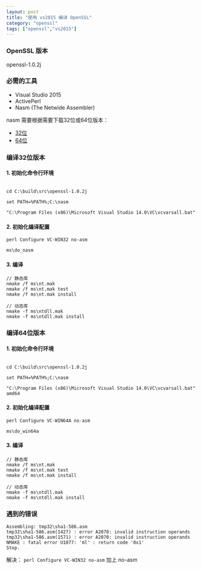 ```yaml
---
layout: post
title: "使用 vs2015 编译 OpenSSL"
category: "openssl"
tags: ["openssl","vs2015"]
---
```



### OpenSSL 版本

openssl-1.0.2j

### 必需的工具

* Visual Studio 2015
* ActivePerl
* Nasm (The Netwide Assembler)

nasm 需要根据需要下载32位或64位版本：

* [32位](http://www.nasm.us/pub/nasm/releasebuilds/2.12.02/win32/)
* [64位](http://www.nasm.us/pub/nasm/releasebuilds/2.12.02/win64/)


### 编译32位版本

#### 1. 初始化命令行环境

```shell

cd C:\build\src\openssl-1.0.2j

set PATH=%PATH%;C:\nasm

"C:\Program Files (x86)\Microsoft Visual Studio 14.0\VC\vcvarsall.bat"

```


#### 2. 初始化编译配置

```shell
perl Configure VC-WIN32 no-asm

ms\do_nasm
```


#### 3. 编译

```shell
// 静态库
nmake /f ms\nt.mak
nmake /f ms\nt.mak test
nmake /f ms\nt.mak install

// 动态库
nmake -f ms\ntdll.mak
nmake -f ms\ntdll.mak install
```



### 编译64位版本

#### 1. 初始化命令行环境

```shell

cd C:\build\src\openssl-1.0.2j

set PATH=%PATH%;C:\nasm

"C:\Program Files (x86)\Microsoft Visual Studio 14.0\VC\vcvarsall.bat" amd64

```


#### 2. 初始化编译配置

```shell
perl Configure VC-WIN64A no-asm

ms\do_win64a
```


#### 3. 编译

```shell
// 静态库
nmake /f ms\nt.mak
nmake /f ms\nt.mak test
nmake /f ms\nt.mak install

// 动态库
nmake -f ms\ntdll.mak
nmake -f ms\ntdll.mak install
```



### 遇到的错误

```shell
Assembling: tmp32\sha1-586.asm
tmp32\sha1-586.asm(1427) : error A2070: invalid instruction operands
tmp32\sha1-586.asm(1571) : error A2070: invalid instruction operands
NMAKE : fatal error U1077: 'ml' : return code '0x1'
Stop.
```

解决： `perl Configure VC-WIN32 no-asm` 加上 no-asm




